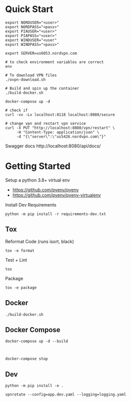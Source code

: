 


# Quick Start

```
export NORDUSER="<user>"
export NORDPASS="<pass>"
export PIAUSER="<user>"
export PIAPASS="<user>"
export WINDUSER="<user"
export WINDPASS="<pass>"

export SERVER=us6053.nordvpn.com

# to check environment variables are correct
env

# To download VPN files
./ovpn-download.sh

# Build and spin up the container
./build-docker.sh

docker-compose up -d

# check if
curl -vv -Lx localhost:8118 localhost:8080/secure

# change vpn and restart vpn service
curl -X PUT "http://localhost:8080/vpn/restart" \
     -H "Content-Type: application/json" \
     -d "{\"server\":\"us5426.nordvpn.com\"}"
```
Swagger docs http://localhost:8080/api/docs/


# Getting Started

Setup a python 3.8+ virtual env

- https://github.com/pyenv/pyenv <br>
- https://github.com/pyenv/pyenv-virtualenv <br>


Install Dev Requirements

```
python -m pip install -r requirements-dev.txt
```



## Tox

Reformat Code (runs isort, black)

```
tox -e format
```


Test + Lint

```
tox
```


Package
```
tox -e package
```


## Docker

```
./build-docker.sh
```


## Docker Compose

```
docker-compose up -d --build



docker-compose stop
```



## Dev

```
python -m pip install -e .

vpnrotate --config=app.dev.yaml --logging=logging.yaml
```
